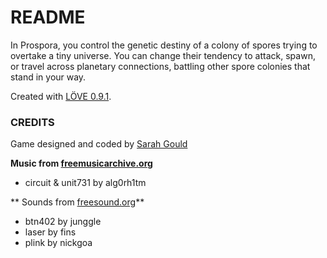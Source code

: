 # README #

In Prospora, you control the genetic destiny of a colony of spores trying to overtake a tiny universe. You can change their tendency to attack, spawn, or travel across planetary connections, battling other spore colonies that stand in your way.

Created with [LÖVE 0.9.1](https://love2d.org/).

### CREDITS ###

Game designed and coded by [Sarah Gould](http://www.zenzoa.com)

**Music from [freemusicarchive.org](http://www.freemusicarchive.org)**

- circuit & unit731 by alg0rh1tm

** Sounds from [freesound.org](http://www.freesound.org)**

- btn402 by junggle
- laser by fins
- plink by nickgoa